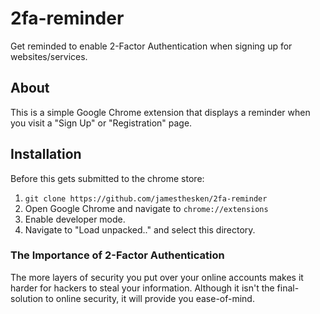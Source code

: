 # 2fa-reminder
Get reminded to enable 2-Factor Authentication when signing up for websites/services.

## About
This is a simple Google Chrome extension that displays a reminder when you visit a "Sign Up" or "Registration" page.

## Installation
Before this gets submitted to the chrome store:
1. `git clone https://github.com/jamesthesken/2fa-reminder`
2. Open Google Chrome and navigate to `chrome://extensions`
3. Enable developer mode.
4. Navigate to "Load unpacked.." and select this directory.

### The Importance of 2-Factor Authentication
The more layers of security you put over your online accounts makes it harder for hackers to steal your information. Although it isn't the final-solution to online security, it will provide you ease-of-mind.


